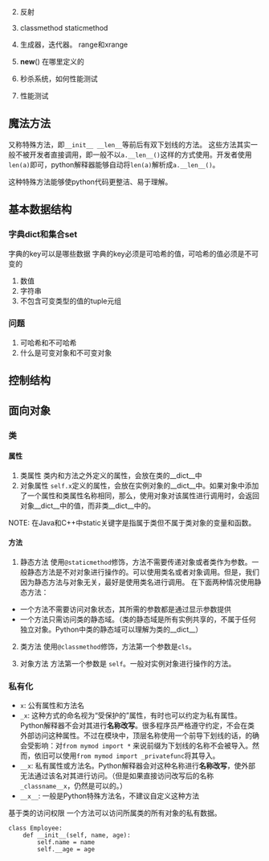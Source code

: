 
2. 反射
5. classmethod  staticmethod
6. 生成器，迭代器。 range和xrange
7. __new__() 在哪里定义的
 
 1. 秒杀系统，如何性能测试
 2. 性能测试

## 魔法方法
又称特殊方法，即`__init__ __len__`等前后有双下划线的方法。
这些方法其实一般不被开发者直接调用，即一般不以`a.__len__()`这样的方式使用。开发者使用`len(a)`即可，python解释器能够自动将`len(a)`解析成`a.__len__()`。

这种特殊方法能够使python代码更整洁、易于理解。


## 基本数据结构
### 字典dict和集合set
字典的key可以是哪些数据
字典的key必须是可哈希的值，可哈希的值必须是不可变的
1. 数值
2. 字符串
3. 不包含可变类型的值的tuple元组


### 问题
1. 可哈希和不可哈希
2. 什么是可变对象和不可变对象

## 控制结构


## 面向对象
### 类
#### 属性
1. 类属性
类内和方法之外定义的属性，会放在类的__dict__中
2. 对象属性
`self.x`定义的属性，会放在实例对象的__dict__中。如果对象中添加了一个属性和类属性名称相同，那么，使用对象对该属性进行调用时，会返回对象__dict__中的值，而非类__dict__中的。

NOTE: 
在Java和C++中static关键字是指属于类但不属于类对象的变量和函数。

#### 方法
1. 静态方法
使用`@staticmethod`修饰，方法不需要传递对象或者类作为参数。一般静态方法是不对对象进行操作的。可以使用类名或者对象调用。但是，我们因为静态方法与对象无关，最好是使用类名进行调用。
在下面两种情况使用静态方法：
- 一个方法不需要访问对象状态，其所需的参数都是通过显示参数提供
- 一个方法只需访问类的静态域。（类的静态域是所有实例共享的，不属于任何独立对象。Python中类的静态域可以理解为类的__dict__）

2. 类方法
使用`@classmethod`修饰，方法第一个参数是`cls`。

3. 对象方法
方法第一个参数是	`self`。一般对实例对象进行操作的方法。

### 私有化
- `x`: 公有属性和方法名 
- `_x`: 这种方式的命名视为“受保护的”属性，有时也可以约定为私有属性。Python解释器不会对其进行**名称改写**。很多程序员严格遵守约定，不会在类外部访问这种属性。不过在模块中，顶层名称使用一个前导下划线的话，的确会受影响：对`from mymod import *` 来说前缀为下划线的名称不会被导入。然而，依旧可以使用`from mymod import _privatefunc`将其导入。
- `__x`: 私有属性或方法名。Python解释器会对这种名称进行**名称改写**，使外部无法通过该名对其进行访问。（但是如果直接访问改写后的名称`_classname__x`，仍然是可以的。）
- `__x__`: 一般是Python特殊方法名，不建议自定义这种方法

基于类的访问权限
一个方法可以访问所属类的所有对象的私有数据。
```
class Employee:
    def __init__(self, name, age):
        self.name = name
        self.__age = age

```
<!--stackedit_data:
eyJoaXN0b3J5IjpbLTkyNDYzMDgyMyw5MTYwNzQ4MDEsNjMwNT
AwNjQwLC0xMTE4OTA4NjU0LDE0MzkzMTg0ODcsLTYzMzEyMTM3
MiwtMTY4NzAyOTEzNiwtMjAyMzUxNjQxNl19
-->